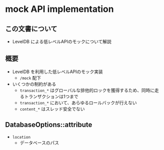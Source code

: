 # mock API implementation

## この文書について

* LevelDB による低レベルAPIのモックについて解説

## 概要

* LevelDB を利用した低レベルAPIのモック実装
  * `/mock` 配下
* いくつかの制約がある
  * `transaction_*` はグローバルな排他的ロックを獲得するため、同時に走るトランザクションは1つまで
  * `transaction_*` において、あらゆるロールバックが行えない
  * `content_*` はスレッド安全でない

## DatabaseOptions::attribute

* `location`
  * データベースのパス
